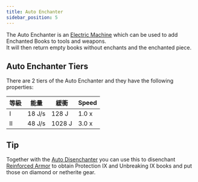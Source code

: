 ```yaml
---
title: Auto Enchanter
sidebar_position: 5
---
```


The Auto Enchanter is an [Electric Machine](../Electric-Machines.md) which can be used to add Enchanted Books to tools and weapons.  
It will then return empty books without enchants and the enchanted piece.

## Auto Enchanter Tiers

There are 2 tiers of the Auto Enchanter and they have the following properties:

| 等級 | 能量     | 緩衝     | Speed |
| -- | ------ | ------ | ----- |
| I  | 18 J/s | 128 J  | 1.0 x |
| II | 48 J/s | 1028 J | 3.0 x |

## Tip

Together with the [Auto Disenchanter](Auto-Disenchanter.md) you can use this to disenchant [Reinforced Armor](../../Armor/Armor.md#reinforced-armor) to obtain Protection IX and Unbreaking IX books and put those on diamond or netherite gear.
